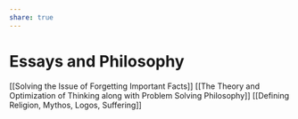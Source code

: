 ```yaml
---
share: true
---
```

# Essays and Philosophy
[[Solving the Issue of Forgetting Important Facts]]
[[The Theory and Optimization of Thinking along with Problem Solving Philosophy]]
[[Defining Religion, Mythos, Logos, Suffering]]
